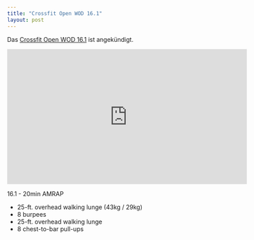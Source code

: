 ```yaml
---
title: "Crossfit Open WOD 16.1"
layout: post
---
```

Das [Crossfit Open WOD 16.1][0] ist angekündigt.

<iframe width="560" height="315" src="https://www.youtube-nocookie.com/embed/HtKb8Juxw9w" frameborder="0" allowfullscreen></iframe>

16.1 - 20min AMRAP

* 25-ft. overhead walking lunge (43kg / 29kg)
* 8 burpees
* 25-ft. overhead walking lunge
* 8 chest-to-bar pull-ups


[0]: http://games.crossfit.com/workouts/the-open/2016#tabs-1
